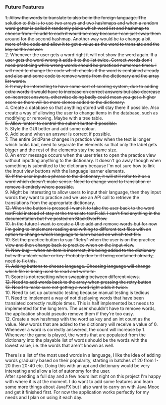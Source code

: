 ### Future Features

~~1. Allow the words to translate to also be in the foreign language. The solution to this is to use two arrays and two hashmaps and when a random word getter is called it randomly picks which word list and hashmap to choose from. To add to each it would be easy because I can just swap them around for the second hashmap.~~ 
 ~~Another way would be to change a bit more of the code and allow it to get a value as the word to translate and the key as the answer.~~ <br/>
~~2. Whenever the user gets a word right it will not show the word again. If a user gets the word wrong it adds it to the list twice. Correct words don't need practicing while wrong words should be practiced numerous times. I will need to change the code which checks if the word is contained already and also and some code to remove words from the dictionary and the array list words.~~ <br/> 
~~3. It may be interesting to have some sort of scoring system, due to adding extra words it would have to increase on correct answers but also decrease on incorrect answers, otherwise doing badly could mean you get a higher score as there will be more clones added to the dictionary.~~ <br/>
4. Create a database so that anything stored will stay there if possible. Also create a way of allowing the user to change items in the database, such as modifying or removing. Maybe with a tree table. <br/>
~~5. Allow 'enter' to control the submit button if possible.~~ <br/>
5. Style the GUI better and add some colour. <br/>
6. Add sound when an answer is correct if possible. <br/>
7. The entire GridPane changes in practice view when the text is longer which looks bad, need to separate the elements so that only the label gets bigger and the rest of the elements stay the same size. <br/>
8. An error message occurs when the user tries to open the practice view without inputting anything to the dictionary. It doesn't go away though when something is submitted to the dictionary because I'm not sure how to link the input view buttons with the language learner elements. <br/>
~~10. If the user inputs a phrase to the dictionary, it will still refer to it as a word which doesn't make sense. Need to change word to translation or remove it entirely where possible.~~  <br/>
9. Might be interesting to allow users to input their language, then they input words they want to practice and we use an API call to retrieve the translations from the appropriate dictionary.<br/>
~~12. When the button is pressed I want it to take the user back to the word textField instead of stay at the translate textField. I can't find anything in the documentation but I've posted on StackOverFlow.~~<br/>
~~10. In the future I want to create a UI to add and remove words but for now I'm going to implement reading and writing to different text files with an option to change which language to learn based on which text file.~~<br/>
~~10. Set the practice button to say "Retry" when the user is on the practice view and then change back to practice when on the input view.~~<br/>
~~11. New bug - when an item is incorrect, it's being added to the dictionary but with a blank value or key. Probably due to it being contained already, need to fix this.~~ <br/>
~~11. Adding buttons to choose language. Choosing language will change which file is being used to read and write to.~~ <br/>
~~11. Score is not resetting when swapping between different views.~~<br/>
~~12. Need to add words back to the array when pressing the retry button~~ <br/>
~~13. Need to make sure not getting a word right adds it twice.~~ <br/>
10. Need to set up automatic testing because manual testing is tedious <br/>
11. Need to implement a way of not displaying words that have been translated correctly multiple times. This is half implemented but needs to implemented for the long term. The user shouldn't have to remove words, the application should pseudo remove them if they're too easy. <br/>
12. Create a new hashmap with the word as key and an int count as the value. New words that are added to the dictionary will receive a value of 0. Whenever a word is correctly answered, the count will increase by 1. Whenever the game is played, the words that are populated from the dictionary into the playable list of words should be the words with the lowest value, i.e. the words that aren't known as well.


There is a list of the most used words in a language, I like the idea of adding words gradually based on their popularity, starting in batches of 20 from 1-20 then 20-40 etc. Doing this with an api and dictionary would be very interesting and allow a lot of autonomy for the user.<br/>
After spending a full day and a few hours last night on this project I'm happy with where it is at the moment. I do want to add some features and learn some more things about JavaFX but I also want to carry on with Java Mooc and get it finished first. For now the application works perfectly for my needs and I plan on using it each day. <br/>
